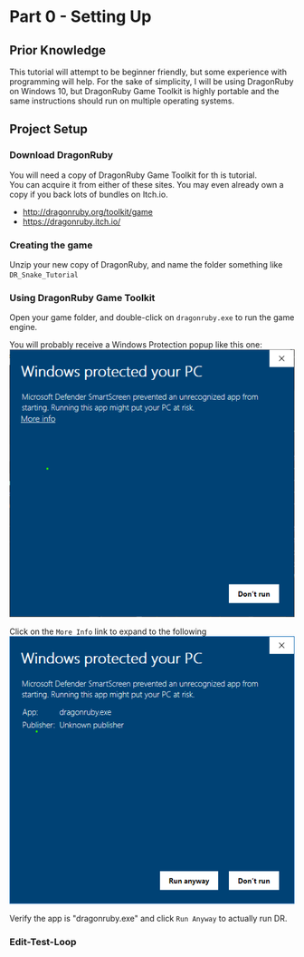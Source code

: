 # Part 0 - Setting Up

## Prior Knowledge
This tutorial will attempt to be beginner friendly, but some experience with
programming will help.  For the sake of simplicity, I will be using DragonRuby 
on Windows 10, but DragonRuby Game Toolkit is highly portable and the same 
instructions should run on multiple operating systems. 

## Project Setup
### Download DragonRuby
You will need a copy of DragonRuby Game Toolkit for th is tutorial.  
You can acquire it from either of these sites.  You may even already 
own a copy if you back lots of bundles on Itch.io. 

* http://dragonruby.org/toolkit/game
* https://dragonruby.itch.io/

### Creating the game
Unzip your new copy of DragonRuby, and name the folder something like `DR_Snake_Tutorial`

### Using DragonRuby Game Toolkit
Open your game folder, and double-click on `dragonruby.exe` to run the game engine.

You will probably receive a Windows Protection popup like this one:
![Windows Protection Dialog](../tutorial/Windows_Protect_1.png?raw=true "Windows Protection Dialog")

Click on the `More Info` link to expand to the following
![Windows Protection More Info](../tutorial/Windows_Protect_2.png?raw=true "Windows Protection More Info")

Verify the app is "dragonruby.exe" and click `Run Anyway` to actually run DR.


### Edit-Test-Loop

